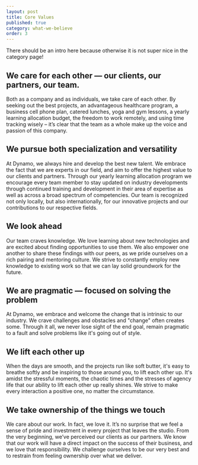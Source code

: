 ```yaml
---
layout: post
title: Core Values
published: true
category: what-we-believe
order: 3
---
```


There should be an intro here because otherwise it is not super nice in the category page!

<!-- more -->

## We care for each other —  our clients, our partners, our team.

Both as a company and as individuals, we take care of each other. By seeking out the best projects, an advantageous healthcare program, a business cell phone plan, catered lunches, yoga and gym lessons, a yearly learning allocation budget, the freedom to work remotely, and using time tracking wisely –  it’s clear that the team as a whole make up the voice and passion of this company.

## We pursue both specialization and versatility

At Dynamo, we always hire and develop the best new talent. We embrace the fact that we are experts in our field, and aim to offer the highest value to our clients and partners. Through our yearly learning allocation program we encourage every team member to stay updated on industry developments through continued training and development in their area of expertise as well as across a broad spectrum of competencies. Our team is recognized not only locally, but also internationally, for our innovative projects and our contributions to our respective fields.

## We look ahead

Our team craves knowledge. We love learning about new technologies and are excited about finding opportunities to use them. We also empower one another to share these findings with our peers, as we pride ourselves on a rich pairing and mentoring culture. We strive to constantly employ new knowledge to existing work so that we can lay solid groundwork for the future.

## We are pragmatic — focused on solving the problem

At Dynamo, we embrace and welcome the change that is intrinsic to our industry. We crave challenges and obstacles and "change" often creates some. Through it all, we never lose sight of the end goal, remain pragmatic to a fault and solve problems like it's going out of style.

## We lift each other up

When the days are smooth, and the projects run like soft butter, it's easy to breathe softly and be inspiring to those around you, to lift each other up. It's amidst the stressful moments, the chaotic times and the stresses of agency life that our ability to lift each other up really shines. We strive to make every interaction a positive one, no matter the circumstance.

## We take ownership of the things we touch

We care about our work. In fact, we love it. It’s no surprise that we feel a sense of pride and investment in every project that leaves the studio. From the very beginning, we’ve perceived our clients as our partners. We know that our work will have a direct impact on the success of their business, and we love that responsibility. We challenge ourselves to be our very best and to restrain from feeling ownership over what we deliver.
